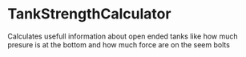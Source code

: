 # TankStrengthCalculator
Calculates usefull information about open ended tanks like how much presure is at the bottom and how much force are on the seem bolts
